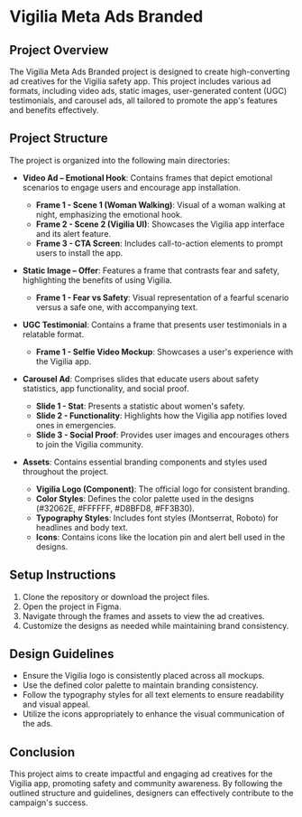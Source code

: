 # Vigilia Meta Ads Branded

## Project Overview
The Vigilia Meta Ads Branded project is designed to create high-converting ad creatives for the Vigilia safety app. This project includes various ad formats, including video ads, static images, user-generated content (UGC) testimonials, and carousel ads, all tailored to promote the app's features and benefits effectively.

## Project Structure
The project is organized into the following main directories:

- **Video Ad – Emotional Hook**: Contains frames that depict emotional scenarios to engage users and encourage app installation.
  - **Frame 1 - Scene 1 (Woman Walking)**: Visual of a woman walking at night, emphasizing the emotional hook.
  - **Frame 2 - Scene 2 (Vigilia UI)**: Showcases the Vigilia app interface and its alert feature.
  - **Frame 3 - CTA Screen**: Includes call-to-action elements to prompt users to install the app.

- **Static Image – Offer**: Features a frame that contrasts fear and safety, highlighting the benefits of using Vigilia.
  - **Frame 1 - Fear vs Safety**: Visual representation of a fearful scenario versus a safe one, with accompanying text.

- **UGC Testimonial**: Contains a frame that presents user testimonials in a relatable format.
  - **Frame 1 - Selfie Video Mockup**: Showcases a user's experience with the Vigilia app.

- **Carousel Ad**: Comprises slides that educate users about safety statistics, app functionality, and social proof.
  - **Slide 1 - Stat**: Presents a statistic about women's safety.
  - **Slide 2 - Functionality**: Highlights how the Vigilia app notifies loved ones in emergencies.
  - **Slide 3 - Social Proof**: Provides user images and encourages others to join the Vigilia community.

- **Assets**: Contains essential branding components and styles used throughout the project.
  - **Vigilia Logo (Component)**: The official logo for consistent branding.
  - **Color Styles**: Defines the color palette used in the designs (#32062E, #FFFFFF, #D8BFD8, #FF3B30).
  - **Typography Styles**: Includes font styles (Montserrat, Roboto) for headlines and body text.
  - **Icons**: Contains icons like the location pin and alert bell used in the designs.

## Setup Instructions
1. Clone the repository or download the project files.
2. Open the project in Figma.
3. Navigate through the frames and assets to view the ad creatives.
4. Customize the designs as needed while maintaining brand consistency.

## Design Guidelines
- Ensure the Vigilia logo is consistently placed across all mockups.
- Use the defined color palette to maintain branding consistency.
- Follow the typography styles for all text elements to ensure readability and visual appeal.
- Utilize the icons appropriately to enhance the visual communication of the ads.

## Conclusion
This project aims to create impactful and engaging ad creatives for the Vigilia app, promoting safety and community awareness. By following the outlined structure and guidelines, designers can effectively contribute to the campaign's success.